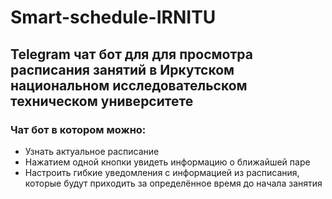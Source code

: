# Smart-schedule-IRNITU
## Telegram чат бот для  для просмотра расписания занятий в Иркутском национальном исследовательском техническом университете

### Чат бот в котором можно:
  - Узнать актуальное расписание
  - Нажатием одной кнопки увидеть информацию о ближайшей паре
  - Настроить гибкие уведомления с информацией из расписания, которые будут приходить за определённое время до начала занятия
